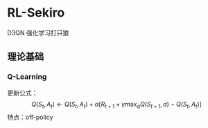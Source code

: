 # RL-Sekiro
D3QN 强化学习打只狼

## 理论基础
### Q-Learning
更新公式：
$$Q\left(S_{t}, A_{t}\right) \leftarrow Q\left(S_{t}, A_{t}\right)+\alpha\left[R_{t+1}+\gamma \max _{a} Q\left(S_{t+1}, a\right)-Q\left(S_{t}, A_{t}\right)\right]$$
特点：off-policy
